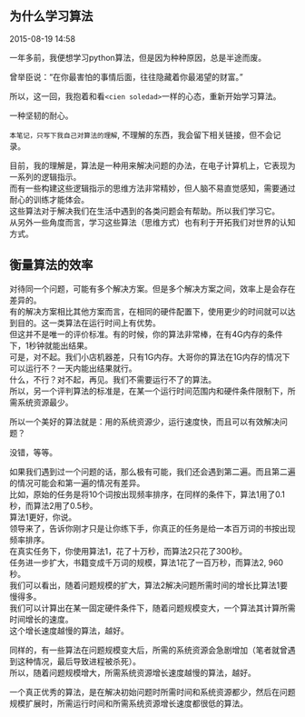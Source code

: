 ## 为什么学习算法
2015-08-19 14:58

一年多前，我便想学习python算法，但是因为种种原因，总是半途而废。

曾举臣说：“在你最害怕的事情后面，往往隐藏着你最渴望的财富。”

所以，这一回，我抱着和看`<cien soledad>`一样的心态，重新开始学习算法。

一种坚韧的耐心。

`本笔记，只写下我自己对算法的理解`, 不理解的东西，我会留下相关链接，但不会记录。

目前，我的理解是，算法是一种用来解决问题的办法，在电子计算机上，它表现为一系列的逻辑指示。  
而有一些构建这些逻辑指示的思维方法非常精妙，但人脑不易直觉感知，需要通过耐心的训练才能体会。  
这些算法对于解决我们在生活中遇到的各类问题会有帮助。所以我们学习它。  
从另外一些角度而言，学习这些算法（思维方式）也有利于开拓我们对世界的认知方式。

## 衡量算法的效率
对待同一个问题，可能有多个解决方案。但是多个解决方案之间，效率上是会存在差异的。  
有的解决方案相比其他方案而言，在相同的硬件配置下，使用更少的时间就可以达到目的。这一类算法在运行时间上有优势。  
但这并不是唯一的评价标准。有的时候，你的算法非常棒，在有4G内存的条件下，1秒钟就能出结果。  
可是，对不起。我们小店机器差，只有1G内存。大哥你的算法在1G内存的情况下可以运行不？一天内能出结果就行。  
什么，不行？对不起，再见。我们不需要运行不了的算法。  
所以，另一个评判算法的标准是，在某一个运行时间范围内和硬件条件限制下，所需系统资源最少。  

所以一个美好的算法就是：用的系统资源少，运行速度快，而且可以有效解决问题？

没错，等等。

如果我们遇到过一个问题的话，那么极有可能，我们还会遇到第二遍。而且第二遍的情况可能会和第一遍的情况有差异。  
比如，原始的任务是将10个词按出现频率排序，在同样的条件下，算法1用了0.1秒，而算法2用了0.5秒。  
算法1更好，你说。  
领导来了，告诉你刚才只是让你练下手，你真正的任务是给一本百万词的书按出现频率排序。  
在真实任务下，你使用算法1，花了十万秒，而算法2只花了300秒。  
任务进一步扩大，书籍变成千万词的规模，算法1花了一百万秒，而算法2, 960秒。  
我们可以看出，随着问题规模的扩大，算法2解决问题所需时间的增长比算法1要慢得多。  
我们可以计算出在某一固定硬件条件下，随着问题规模变大，一个算法其计算所需时间增长的速度。  
这个增长速度越慢的算法，越好。

同样的，有一些算法在问题规模变大后，所需的系统资源会急剧增加（笔者就曾遇到这种情况，最后导致进程被杀死）。  
所以，随着问题规模增大，所需系统资源增长速度越慢的算法，越好。

一个真正优秀的算法，是在解决初始问题时所需时间和系统资源都少，然后在问题规模扩展时，所需运行时间和所需系统资源增长速度都很低的算法。
